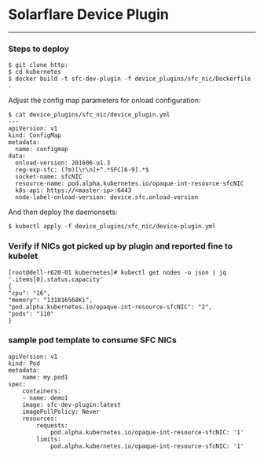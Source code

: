 # Solarflare Device Plugin
---------------------------

### Steps to deploy
    $ git clone http:
    $ cd kubernetes
    $ docker build -t sfc-dev-plugin -f device_plugins/sfc_nic/Dockerfile .
 Adjust the config map parameters for onload configuration:

    $ cat device_plugins/sfc_nic/device_plugin.yml
    ---
    apiVersion: v1
    kind: ConfigMap
    metadata:
      name: configmap
    data:
      onload-version: 201606-u1.3
      reg-exp-sfc: (?m)[\r\n]+^.*SFC[6-9].*$
      socket-name: sfcNIC
      resource-name: pod.alpha.kubernetes.io/opaque-int-resource-sfcNIC
      k8s-api: https://<master-ip>:6443
      node-label-onload-version: device.sfc.onload-version
  And then deploy the daemonsets:

    $ kubectl apply -f device_plugins/sfc_nic/device-plugin.yml


### Verify if NICs got picked up by plugin and reported fine to kubelet

    [root@dell-r620-01 kubernetes]# kubectl get nodes -o json | jq     '.items[0].status.capacity'
    {
    "cpu": "16",
    "memory": "131816568Ki",
    "pod.alpha.kubernetes.io/opaque-int-resource-sfcNIC": "2",
    "pods": "110"
    }

### sample pod template to consume SFC NICs
    apiVersion: v1
    kind: Pod
    metadata:
        name: my.pod1
    spec:
        containers:
        - name: demo1
        image: sfc-dev-plugin:latest
        imagePullPolicy: Never
        resources:
            requests:
                pod.alpha.kubernetes.io/opaque-int-resource-sfcNIC: '1'
            limits:
                pod.alpha.kubernetes.io/opaque-int-resource-sfcNIC: '1'

